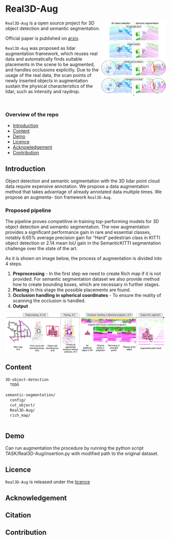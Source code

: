 # Real3D-Aug



<img align="right" src="images/image1.jpeg" width=40%>

`Real3D-Aug` is a open source project for 3D object detection and semantic segmentation.  

Official paper is published on [arxiv](https://arxiv.org/abs/2206.07634).

`Real3D-Aug` was proposed as lidar augmentation framework, which reuses real data and automatically finds suitable
placements in the scene to be augmented, and handles occlusions explicitly. Due to the usage of the real data,
the scan points of newly inserted objects in augmentation sustain the physical characteristics of the lidar,
such as intensity and raydrop.



<br clear="right"/>

### Overview of the repo

- [Introduction](#Introduction)
- [Content](#Content)
- [Demo](#Demo)
- [Licence](#Licence)
- [Acknowledgement](#Acknowledgement)
- [Contribution](#Contribution)

## Introduction

Object detection and semantic segmentation with
the 3D lidar point cloud data require expensive annotation. We
propose a data augmentation method that takes advantage of
already annotated data multiple times. We propose an augmenta-
tion framework `Real3D-Aug`. 


### Proposed pipeline 

The pipeline proves competitive in training top-performing models
for 3D object detection and semantic segmentation. The new
augmentation provides a significant performance gain in rare
and essential classes, notably 6.65% average precision gain for
“Hard” pedestrian class in KITTI object detection or 2.14 mean
IoU gain in the SemanticKITTI segmentation challenge over the
state of the art.


As it is shown on image below, the process of augmentation is divided into 4 steps.

1. **Preprocessing** - In the first step we need to create Rich map if it is not provided. For semantic segmentation dataset we also provide method how to create bounding boxes, which are necessary in further stages.
2. **Placing** In this stage the possible placements are found.
3. **Occlusion handling in spherical coordinates** - To ensure the reality of scanning the occlusion is handled. 
4. **Output** 

![](images/image2.jpeg)



## Content

```
3D-object-detection
  TODO
  
semantic-segmentation/
  config/
  cut_object/
  Real3D-Aug/
  rich_map/
  
```
## Demo

Can run augmentation the procedure by running the python script TASK/Real3D-Aug/insertion.py with modified path to the original dataset.


## Licence

`Real3D-Aug` is released under the [licence](LICENCE.md)

## Acknowledgement

## Citation

## Contribution